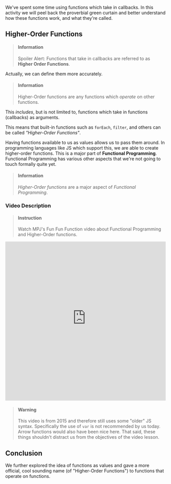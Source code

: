 

We've spent some time using functions which take in callbacks. In this activity we will peel back the proverbial green curtain and better understand how these functions work, and what they're called.

## Higher-Order Functions

> #### Information
> Spoiler Alert: Functions that take in callbacks are referred to as **Higher Order Functions**.

Actually, we can define them more accurately. 

> #### Information
> Higher-Order functions are any functions which _operate_ on other functions.

This _includes_, but is not limited to, functions which take in functions (callbacks) as arguments.

This means that built-in functions such as `forEach`, `filter`, and others can be called _"Higher-Order Functions"_. 

Having functions available to us as values allows us to pass them around. In programming languages like JS which support this, we are able to create higher-order functions. This is a major part of **Functional Programming**. Functional Programming has various other aspects that we're not going to touch formally quite yet.

> #### Information
> _Higher-Order functions_ are a major aspect of _Functional Programming_. 

### Video Description

> #### Instruction
> Watch MPJ's Fun Fun Function video about Functional Programming and Higher-Order functions.

<iframe style="width: 100%; height: 500px;" src="https://www.youtube-nocookie.com/embed/BMUiFMZr7vk" frameborder="0" allow="accelerometer; autoplay; encrypted-media; gyroscope; picture-in-picture" allowfullscreen></iframe>

> #### Warning
> This video is from 2015 and therefore still uses some "older" JS syntax. Specifically the use of `var` is not recommended by us today. Arrow functions would also have been nice here. That said, these things shouldn't distract us from the objectives of the video lesson.

## Conclusion

We further explored the idea of functions as values and gave a more official, cool sounding name (of "Higher-Order Functions") to functions that operate on functions.

